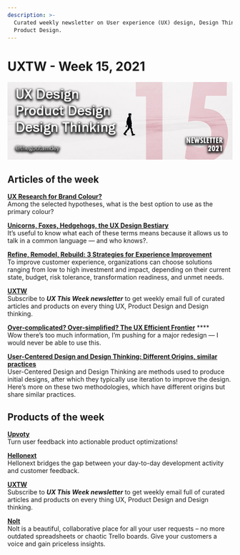 ```yaml
---
description: >-
  Curated weekly newsletter on User experience (UX) design, Design Thinking and
  Product Design.
---
```


# UXTW - Week 15, 2021

![](../.gitbook/assets/newsletter-banner-2021-15jpg.jpg)

## Articles of the week

[**UX Research for Brand Colour?**](https://thistooshallgrow.com/blog/ux-research-brand-colour/)\
Among the selected hypotheses, what is the best option to use as the primary colour?

[**Unicorns, Foxes, Hedgehogs, the UX Design Bestiary**](https://www.interaction-design.org/literature/article/unicorns-foxes-hedgehogs-the-ux-design-bestiary)\
It’s useful to know what each of these terms means because it allows us to talk in a common language — and who knows?.

[**Refine, Remodel, Rebuild: 3 Strategies for Experience Improvement**](https://www.nngroup.com/articles/refine-remodel/)\
To improve customer experience, organizations can choose solutions ranging from low to high investment and impact, depending on their current state, budget, risk tolerance, transformation readiness, and unmet needs.

[**UXTW**](https://gmail.us17.list-manage.com/subscribe?u=1b23fd286b43ac36e4acba123\&id=0009036f95)\
Subscribe to _**UX This Week newsletter**_  to get weekly email full of curated articles and products on every thing UX, Product Design and Design thinking.

[**Over-complicated? Over-simplified? The UX Efficient Frontier**](https://uxdesign.cc/over-complicated-over-simplified-the-ux-efficient-frontier-561d7773bc6b/) **** \
Wow there’s too much information, I’m pushing for a major redesign — I would never be able to use this.

[**User-Centered Design and Design Thinking: Different Origins, similar practices**](https://measuringu.com/ucd-and-design-thinking/)\
User-Centered Design and Design Thinking are methods used to produce initial designs, after which they typically use iteration to improve the design. Here’s more on these two methodologies, which have different origins but share similar practices.

## Products of the week

[**Upvoty** ](https://www.upvoty.com/?ref=thegoutamdey)\
Turn user feedback into actionable product optimizations!

[**Hellonext**](https://hellonext.co/?ref=thegoutamdey)\
Hellonext bridges the gap between your day-to-day development activity and customer feedback.

[**UXTW**](https://gmail.us17.list-manage.com/subscribe?u=1b23fd286b43ac36e4acba123\&id=0009036f95)\
Subscribe to _**UX This Week newsletter**_  to get weekly email full of curated articles and products on every thing UX, Product Design and Design thinking.

[**Nolt**](https://nolt.io/?ref=thegoutamdey)\
Nolt is a beautiful, collaborative place for all your user requests – no more outdated spreadsheets or chaotic Trello boards. Give your customers a voice and gain priceless insights.
